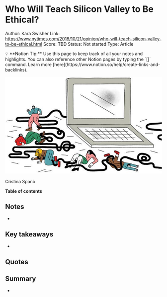 # Who Will Teach Silicon Valley to Be Ethical?

Author: Kara Swisher
Link: https://www.nytimes.com/2018/10/21/opinion/who-will-teach-silicon-valley-to-be-ethical.html
Score: TBD
Status: Not started
Type: Article

<aside>
💡 **Notion Tip:** Use this page to keep track of all your notes and highlights. You can also reference other Notion pages by typing the `[[` command. Learn more [here](https://www.notion.so/help/create-links-and-backlinks).

</aside>

![Cristina Spanò](Who%20Will%20Teach%20Silicon%20Valley%20to%20Be%20Ethical%2029c4dd12d56845b8b74bd5f120116df4/22swisher-articleLarge.jpg)

Cristina Spanò

**Table of contents**

## Notes

- 

## Key takeaways

- 

## Quotes

> 
> 

## Summary

-